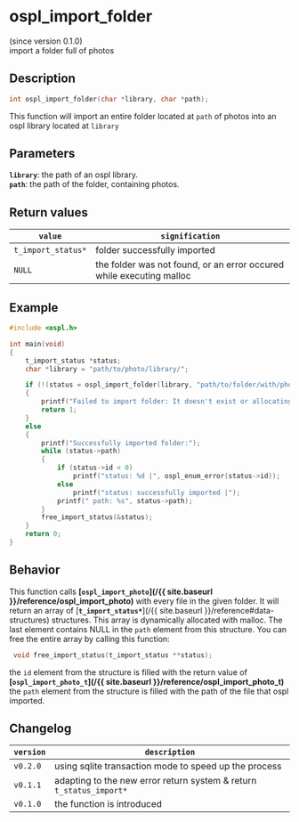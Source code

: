 # ospl_import_folder
(since version 0.1.0)  
import a folder full of photos



## Description

```c
int ospl_import_folder(char *library, char *path);
```
This function will import an entire folder located at `path` of photos into an ospl library located at `library`


## Parameters
**`library`**: the path of an ospl library.  
**`path`**: the path of the folder, containing photos.


## Return values

| `value`            | `signification`                                                      |
| ------------------ | -------------------------------------------------------------------- |
| `t_import_status*` | folder successfully imported                                         |
| `NULL`             | the folder was not found, or an error occured while executing malloc |


## Example

```c
#include <ospl.h>

int main(void)
{
	t_import_status *status;
	char *library = "path/to/photo/library/";

	if (!(status = ospl_import_folder(library, "path/to/folder/with/photos/")))
	{
		printf("Failed to import folder: It doesn't exist or allocating memory failed.");
		return 1;
	}
	else
    {
        printf("Successfully imported folder:");
        while (status->path)
        {
            if (status->id < 0)
                printf("status: %d |", ospl_enum_error(status->id));
            else
                printf("status: successfully imported |");
            printf(" path: %s", status->path);
        }
        free_import_status(&status);
    }
	return 0;
}
```


## Behavior

This function calls **[`ospl_import_photo`](/{{ site.baseurl }}/reference/ospl_import_photo)** with every file in the given folder. 
It will return an array of [**`t_import_status*`**](/{{ site.baseurl }}/reference#data-structures) structures.
This array is dynamically allocated with malloc. The last element contains NULL in the `path` element from this structure.
You can free the entire array by calling this function:

```c
 void free_import_status(t_import_status **status);
```
the `id` element from the structure is filled with the return value of **[`ospl_import_photo_t`](/{{ site.baseurl }}/reference/ospl_import_photo_t)**
the `path` element from the structure is filled with the path of the file that ospl imported.


## Changelog

| `version` | `description`                                                       |
| --------- | ------------------------------------------------------------------- |
| `v0.2.0`  | using sqlite transaction mode to speed up the process               |
| `v0.1.1`  | adapting to the new error return system & return `t_status_import*` |
| `v0.1.0`  | the function is introduced                                          |

